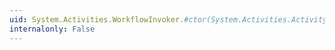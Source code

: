 ```yaml
---
uid: System.Activities.WorkflowInvoker.#ctor(System.Activities.Activity)
internalonly: False
---
```

